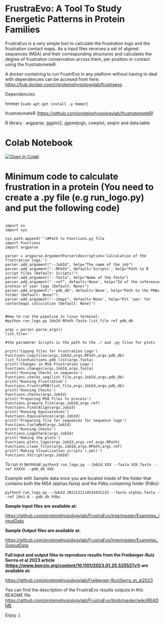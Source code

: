 # FrustraEvo: A Tool To Study Energetic Patterns in Protein Families

FrustraEvo is a very simple tool to calculate the frustration logo and the frustration contact maps. As a input files receives a set of aligned sequences (MSA) and their corresponding structures and calculates the degree of frustration conservation across them, per position or contact using the frustratometeR.

A docker containing to run FrustrEvo in any platform without having to deal with dependencies can be accesed from here:
https://hub.docker.com/r/proteinphysiologylab/frustraevo

Dependencies:

hmmer (`sudo apt-get install -y hmmer`)

frustratometeR (https://github.com/proteinphysiologylab/frustratometeR)

R library : argparse, ggplot2, ggseqlogo, cowplot, seqinr and data.table

# Colab Notebook
[![Open In Colab](https://colab.research.google.com/assets/colab-badge.svg)](https://colab.research.google.com/github/engelberger/FrustraEvo/blob/master/FrustraEvo_Colab.ipynb)

# Minimum code to calculate frustration in a protein (You need to create a .py file (e.g run_logo.py) and put the following code)
```

import os
import sys

sys.path.append('')#Path to Functions.py file
import Functions
import argparse

parser = argparse.ArgumentParser(description='Calculation of the frustration logo.')
parser.add_argument("--JobId", help="The name of the job")
parser.add_argument("--RPath", default='Scripts', help="Path to R script files (Default: Scripts)")
parser.add_argument("--fasta", help="Name of the fasta")
parser.add_argument("--ref", default='None', help="Id of the reference protein of your logo (Default: None)")
parser.add_argument("--pdb_db", default='None', help="Path to the PDBs folder (Default: None)")
parser.add_argument("--cmaps", default='None', help="Put 'yes' for contactmaps calculation (Default: None)")


#How to run the pipeline in linux terminal:
#python run_logo.py JobId RPath fasta list_file ref pdb_db 

args = parser.parse_args()
list_file=''

#the parameter Scripts is the path to the .r and .py files for plots

print('Copyng files for Frustration Logo')
Functions.copyfiles(args.JobId,args.RPath,args.pdb_db)
list_file=Functions.pdb_list(args.fasta)
print('Changes in MSA Frustration Logo')
Functions.changes(args.JobId,args.fasta)
print('Running Checks in sequence')
Functions.checks_seq(list_file,args.JobId,args.pdb_db)
print('Running Frustration')
Functions.FrustraPDB(list_file,args.JobId,args.pdb_db)
print('Running Checks')
Functions.checks(args.JobId)
print('Preparing MSA Files to process')
Functions.prepare_file(args.JobId,args.ref)
Functions.FinalAlign(args.JobId)
print('Running Equivalences')
Functions.Equivalences(args.JobId)
print('Preparing file for sequences for Sequence logo')
Functions.FastaMod(args.JobId)
print('Running Checks')
Functions.LogoCheck(args.JobId)
print('Making the plots')
Functions.plots_logo(args.JobId,args.ref,args.RPath)
Functions.clean_files(args.JobId,args.RPath,args.ref)
print('Making Visualization scripts (.pml)')
Functions.VScript(args.JobId)

```

To run in terminal: `python3 run_logo.py --JobId XXX --fasta XXX.fasta --ref XXXXX --pdb_db XXX`

Example with Sample data once you are located inside of the folder that contains both the MSA (alphas.fasta) and the Pdbs containing folder (Pdbs): 

`python3 run_logo.py --JobId 2022122114524431133 --fasta alphas.fasta --ref 2dn1-A --pdb_db Pdbs`

**Sample Input files are available at:**

https://github.com/proteinphysiologylab/FrustraEvo/tree/master/Examples_InputData

**Sample Output files are available at:**

https://github.com/proteinphysiologylab/FrustraEvo/tree/master/Examples_OutputData

**Full input and output files to reproduce results from the Freiberger-Ruiz Serrra et al 2023 article (https://www.biorxiv.org/content/10.1101/2023.01.25.525527v1) are available at:**

https://github.com/proteinphysiologylab/Freiberger-RuizSerra_et_al2023

You can find the description of the FrustraEvo results outputs in this README file
https://github.com/proteinphysiologylab/FrustraEvo/blob/master/wiki/README

Enjoy :)
